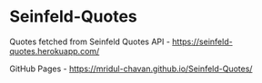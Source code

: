 # Seinfeld-Quotes

Quotes fetched from Seinfeld Quotes API - https://seinfeld-quotes.herokuapp.com/

GitHub Pages - https://mridul-chavan.github.io/Seinfeld-Quotes/
